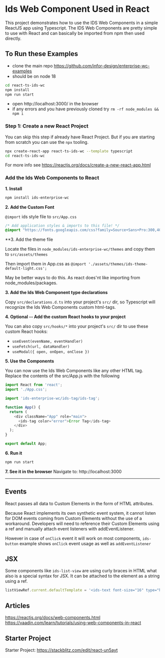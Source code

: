 # Ids Web Component Used in React

This project demonstrates how to use the IDS Web Components in a simple ReactJS app using Typescript. The IDS Web Components are pretty simple to use with React and can basically be imported from npm then used directly.

## To Run these Examples

- clone the main repo https://github.com/infor-design/enterprise-wc-examples
- should be on node 18

```sh
cd react-ts-ids-wc
npm install
npm run start
```

- open http://localhost:3000/ in the browser
- if any errors and you have previously cloned try `rm -rf node_modules && npm i`

### Step 1: Create a new React Project

You can skip this step if already have React Project. But if you are starting from scratch you can use the `npx` tooling.

```bash
npx create-react-app react-ts-ids-wc --template typescript
cd react-ts-ids-wc
```

For more info see https://reactjs.org/docs/create-a-new-react-app.html

### Add the Ids Web Components to React

**1. Install**

```bash
npm install ids-enterprise-wc
````

**2. Add the Custom Font**

`@import` ids style file to `src/App.css`

```css
/* Add application styles & imports to this file! */
@import "https://fonts.googleapis.com/css?family=Source+Sans+Pro:300,400,600&amp;display=swap";
```

**3. Add the theme file

Locate the files in `node_modules/ids-enterprise-wc/themes` and copy them to `src/assets/themes`

Then import them in App.css as `@import './assets/themes/ids-theme-default-light.css';`

May be better ways to do this. As react does'nt like importing from node_modules/packages.

**3. Add the Ids Web Component type declarations**

Copy `src/declarations.d.ts` into your project's `src/` dir, so Typescript will recognize the Ids Web Components custom html-tags.

**4. Optional -- Add the custom React hooks to your project**

You can also copy `src/hooks/*` into your project's `src/` dir to use these custom React hooks:
- `useEvent(evenName, eventHandler)`
- `useFetch(url, dataHandler)`
- `useModal({ open, onOpen, onClose })`

**5. Use the Components**

You can now use the Ids Web Components like any other HTML tag. Replace the contents of the src/App.js with the following

```Javascript
import React from 'react';
import './App.css';

import 'ids-enterprise-wc/ids-tag/ids-tag';

function App() {
  return (
    <div className="App" role="main">
      <ids-tag color="error">Error Tag</ids-tag>
    </div>
  );
}

export default App;
```

**6. Run it**

```bash
npm run start
```

**7. See it in the browser**
Navigate to: http://localhost:3000

---

## Events
React passes all data to Custom Elements in the form of HTML attributes.

Because React implements its own synthetic event system, it cannot listen for DOM events coming from Custom Elements without the use of a workaround. Developers will need to reference their Custom Elements using a ref and manually attach event listeners with addEventListener.

However in case of `onClick` event it will work on most components, `ids-button` example shows `onClick` event usage as well as `addEventListener`

## JSX
Some components like `ids-list-view` are using curly braces in HTML what also is a special syntax for JSX.
It can be attached to the element as a string using a ref.

```js
listViewRef.current.defaultTemplate = '<ids-text font-size="16" type="h2">${productName}</ids-text>'
```

## Articles

https://reactjs.org/docs/web-components.html
https://vaadin.com/learn/tutorials/using-web-components-in-react

## Starter Project

Starter Project: https://stackblitz.com/edit/react-un5ayt
